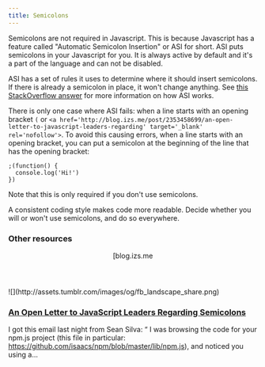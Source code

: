 ```yaml
---
title: Semicolons
---
```

Semicolons are not required in Javascript. This is because Javascript has a feature called "Automatic Semicolon Insertion" or ASI for short. ASI puts semicolons in your Javascript for you. It is always active by default and it's a part of the language and can not be disabled.

ASI has a set of rules it uses to determine where it should insert semicolons. If there is already a semicolon in place, it won't change anything. See <a href='http://stackoverflow.com/a/2846298/3467946' target='_blank' rel='nofollow'>this StackOverflow answer</a> for more information on how ASI works.

There is only one case where ASI fails: when a line starts with an opening bracket `(` or `<a href='http://blog.izs.me/post/2353458699/an-open-letter-to-javascript-leaders-regarding' target='_blank' rel='nofollow'>`. To avoid this causing errors, when a line starts with an opening bracket, you can put a semicolon at the beginning of the line that has the opening bracket:

    ;(function() {
      console.log('Hi!')
    })

Note that this is only required if you don't use semicolons.

A consistent coding style makes code more readable. Decide whether you will or won't use semicolons, and do so everywhere.

### Other resources

<aside class="onebox whitelistedgeneric">

<header class="source">[blog.izs.me</a></header>

<article class="onebox-body">![](http://assets.tumblr.com/images/og/fb_landscape_share.png)

### <a href='http://blog.izs.me/post/2353458699/an-open-letter-to-javascript-leaders-regarding' target='_blank' rel='nofollow'>An Open Letter to JavaScript Leaders Regarding Semicolons</a>

I got this email last night from Sean Silva: “ I was browsing the code for your npm.js project (this file in particular: https://github.com/isaacs/npm/blob/master/lib/npm.js), and noticed you using a...

</article>

</aside>
